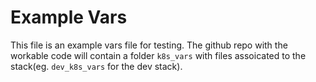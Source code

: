 # Example Vars

This file is an example vars file for testing. The github repo with the workable code will contain a folder `k8s_vars` with files assoicated to the stack(eg. `dev_k8s_vars` for the dev stack).  